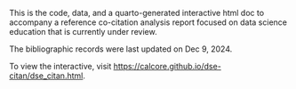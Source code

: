 This is the code, data, and a quarto-generated interactive html doc 
to accompany a reference co-citation analysis report focused on data 
science education that is currently under review.

The bibliographic records were last updated on Dec 9, 2024.

To view the interactive, visit https://calcore.github.io/dse-citan/dse_citan.html.
